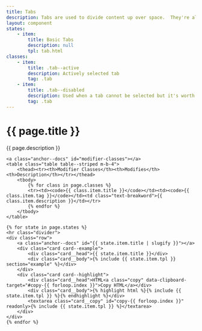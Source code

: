 ```yaml
---
title: Tabs
description: Tabs are used to divide content up over space.  They're also used when playing guitar.  Both are infinitely useful.  We use a wrapping element, <code><div class="tabs> ... </code>, to contain our tabs.
layout: component
states:
    - item:
        title: Basic Tabs
        description: null
        tpl: tab.html
classes:
    - item:
        title: .tab--active
        description: Actively selected tab
        tag: .tab
    - item:
        title: .tab--disabled
        description: Used when a tab cannot be selected but it's worth indicating its existence
        tag: .tab
---
```

<div class="container content">
    <h1>{{ page.title }}</h1>
    <p class="well">{{ page.description }}</p>

    <a class="anchor--docs" id="modifier-classes"></a>
    <table class="table table--striped m-b-4">
        <thead><tr><th>Modifier Classes</th><th>Modifies</th><th>Description</th></tr></thead>
        <tbody>
            {% for class in page.classes %}
            <tr><td><code>{{ class.item.title }}</code></td><td><code>{{ class.item.tag }}</code></td><td class="text-breakword">{{ class.item.description }}</td></tr>
            {% endfor %}
        </tbody>
    </table>

    {% for state in page.states %}
    <hr class="divider">
    <div class="row">
        <a class="anchor--docs" id="{{ state.item.title | slugify }}"></a>
        <div class="card card--example">
            <div class="card__head">{{ state.item.title }}</div>
            <div class="card__body">{% include {{ state.item.tpl }} section="example" %}</div>
        </div>
        <div class="card card--highlight">
            <div class="card__head">HTML<a class="copy" data-clipboard-target="#copy-{{ forloop.index }}">Copy HTML</a></div>
            <div class="card__body">{% highlight html %}{% include {{ state.item.tpl }} %}{% endhighlight %}</div>
            <textarea class="card__copy" id="copy-{{ forloop.index }}" readonly>{% include {{ state.item.tpl }} %}</textarea>
        </div>
    </div>
    {% endfor %}
</div>